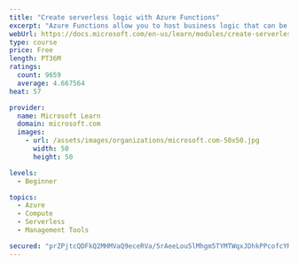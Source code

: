 ```yaml
---
title: "Create serverless logic with Azure Functions"
excerpt: "Azure Functions allow you to host business logic that can be executed without managing or provisioning server infrastructure"
webUrl: https://docs.microsoft.com/en-us/learn/modules/create-serverless-logic-with-azure-functions/
type: course
price: Free
length: PT36M
ratings:
  count: 9659
  average: 4.667564
heat: 57

provider:
  name: Microsoft Learn
  domain: microsoft.com
  images:
    - url: /assets/images/organizations/microsoft.com-50x50.jpg
      width: 50
      height: 50

levels:
  - Beginner

topics:
  - Azure
  - Compute
  - Serverless
  - Management Tools

secured: "prZPjtcQDFkQ2MHMVaQ9eceRVa/5rAeeLou5lMhgm5TYMTWqxJDhkPPcofcYRoeDYKcahinLpL1U6+KB8PBKHZ4USG2/XSw5iiNzCxnr9LDaM8iu9+BgXOI1GosBBYJ/rnFR2L47FBsLTqagpelHOq+2Dt82lqOxWTVP6vOvV5UwFdomK/lNnazh1R2iERQtxC4yt5soGNBJOhsvFYBxrfhyyNSHXM/pE1/7CGdFsVzJ1d6V9tjupr7PJPASAhglYLnslI7NfWG1s3f3rbvqLkTtVizt4XeNTxBK2b1FYQMM3tWa1TMP2G4ELjf/+zUYpDfK1z3QLqkpN1YNmifs5PBgyQivqN5glDPc/5CdN1Qyjv0pDvOTzY8qKlY7iRmWlDvfJdOEO/S4pLLSbqU7mX1AOMWqvPMoR1J1EQ+sOdY=;lKbzJhSxm8maATunOEFpaA=="
---
```


